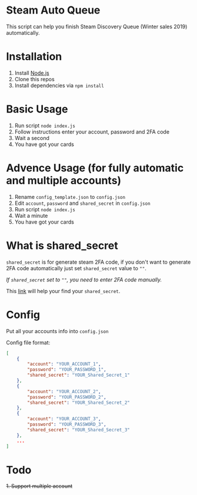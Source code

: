 # Steam Auto Queue

This script can help you finish Steam Discovery Queue (Winter sales 2019) automatically.

# Installation

1. Install [Node.js](https://nodejs.org)
2. Clone this repos
3. Install dependencies via `npm install`

# Basic Usage

1. Run script `node index.js`
2. Follow instructions enter your account, password and 2FA code
3. Wait a second
4. You have got your cards

# Advence Usage (for fully automatic and multiple accounts)

1. Rename `config_template.json` to `config.json`
2. Edit `account`, `password` and `shared_secret` in `config.json`
3. Run script `node index.js`
4. Wait a minute
5. You have got your cards

# What is shared_secret

`shared_secret` is for generate steam 2FA code, if you don't want to generate 2FA code automatically just set `shared_secret` value to `""`.

*If `shared_secret` set to `""`, you need to enter 2FA code manually.*

This [link](https://www.reddit.com/r/SteamBot/comments/3xb1ft/finding_shared_secret_identity_secret_required/) will help your find your `shared_secret`.

# Config

Put all your accounts info into `config.json`

Config file format:

```json
[
    {
        "account": "YOUR_ACCOUNT_1",
        "password": "YOUR_PASSWORD_1",
        "shared_secret": "YOUR_Shared_Secret_1"
    },
    {
        "account": "YOUR_ACCOUNT_2",
        "password": "YOUR_PASSWORD_2",
        "shared_secret": "YOUR_Shared_Secret_2"
    },
    {
        "account": "YOUR_ACCOUNT_3",
        "password": "YOUR_PASSWORD_3",
        "shared_secret": "YOUR_Shared_Secret_3"
    },
    ...
]
```

# Todo

~~1. Support multiple account~~
